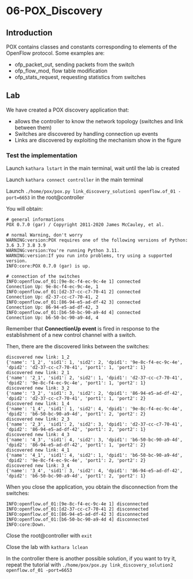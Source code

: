 # 06-POX_Discovery

## Introduction

POX contains classes and constants corresponding to elements of the OpenFlow protocol. Some examples are:
* ofp_packet_out, sending packets from the switch
* ofp_flow_mod, flow table modification
* ofp_stats_request, requesting statistics from switches


## Lab

We have created a POX discovery application that: 
* allows the controller to know the network topology (switches and link between them)
* Switches are discovered by handling connection up events
* Links are discovered by exploiting the mechanism show in the figure

### Test the implementation

Launch ```kathara lstart``` in the main terminal, wait until the lab is created

Launch ```kathara connect controller``` in the main terminal

Launch ```./home/pox/pox.py link_discovery_solution1 openflow.of_01 -port=6653``` in the root@controller

You will obtain: 
```
# general informations
POX 0.7.0 (gar) / Copyright 2011-2020 James McCauley, et al.

# normal Warning, don't worry
WARNING:version:POX requires one of the following versions of Python: 3.6 3.7 3.8 3.9
WARNING:version:You're running Python 3.11.
WARNING:version:If you run into problems, try using a supported version.
INFO:core:POX 0.7.0 (gar) is up.

# connection of the switches
INFO:openflow.of_01:[9e-8c-f4-ec-9c-4e 1] connected
Connection Up: 9e-8c-f4-ec-9c-4e, 1
INFO:openflow.of_01:[d2-37-cc-c7-70-41 2] connected
Connection Up: d2-37-cc-c7-70-41, 2
INFO:openflow.of_01:[86-94-e5-ad-df-42 3] connected
Connection Up: 86-94-e5-ad-df-42, 3
INFO:openflow.of_01:[b6-50-bc-90-a9-4d 4] connected
Connection Up: b6-50-bc-90-a9-4d, 4
```

Remember that **ConnectionUp event** is fired in response to the establishment of a new control channel with a switch.

Then, there are the discovered links between the switches:
```
discovered new link: 1_2
{'name': '1_2', 'sid1': 1, 'sid2': 2, 'dpid1': '9e-8c-f4-ec-9c-4e', 'dpid2': 'd2-37-cc-c7-70-41', 'port1': 1, 'port2': 1}
discovered new link: 2_1
{'name': '2_1', 'sid1': 2, 'sid2': 1, 'dpid1': 'd2-37-cc-c7-70-41', 'dpid2': '9e-8c-f4-ec-9c-4e', 'port1': 1, 'port2': 1}
discovered new link: 3_2
{'name': '3_2', 'sid1': 3, 'sid2': 2, 'dpid1': '86-94-e5-ad-df-42', 'dpid2': 'd2-37-cc-c7-70-41', 'port1': 1, 'port2': 2}
discovered new link: 1_4
{'name': '1_4', 'sid1': 1, 'sid2': 4, 'dpid1': '9e-8c-f4-ec-9c-4e', 'dpid2': 'b6-50-bc-90-a9-4d', 'port1': 2, 'port2': 2}
discovered new link: 2_3
{'name': '2_3', 'sid1': 2, 'sid2': 3, 'dpid1': 'd2-37-cc-c7-70-41', 'dpid2': '86-94-e5-ad-df-42', 'port1': 2, 'port2': 1}
discovered new link: 4_3
{'name': '4_3', 'sid1': 4, 'sid2': 3, 'dpid1': 'b6-50-bc-90-a9-4d', 'dpid2': '86-94-e5-ad-df-42', 'port1': 1, 'port2': 2}
discovered new link: 4_1
{'name': '4_1', 'sid1': 4, 'sid2': 1, 'dpid1': 'b6-50-bc-90-a9-4d', 'dpid2': '9e-8c-f4-ec-9c-4e', 'port1': 2, 'port2': 2}
discovered new link: 3_4
{'name': '3_4', 'sid1': 3, 'sid2': 4, 'dpid1': '86-94-e5-ad-df-42', 'dpid2': 'b6-50-bc-90-a9-4d', 'port1': 2, 'port2': 1}
```

When you close the application, you obtain the disconnection from the switches:
```
INFO:openflow.of_01:[9e-8c-f4-ec-9c-4e 1] disconnected
INFO:openflow.of_01:[d2-37-cc-c7-70-41 2] disconnected
INFO:openflow.of_01:[86-94-e5-ad-df-42 3] disconnected
INFO:openflow.of_01:[b6-50-bc-90-a9-4d 4] disconnected
INFO:core:Down.
```

Close the root@controller with ```exit```

Close the lab with ```kathara lclean```

In the controller there is another possible solution, if you want to try it, repeat the tutorial with ```./home/pox/pox.py link_discovery_solution2 openflow.of_01 -port=6653```